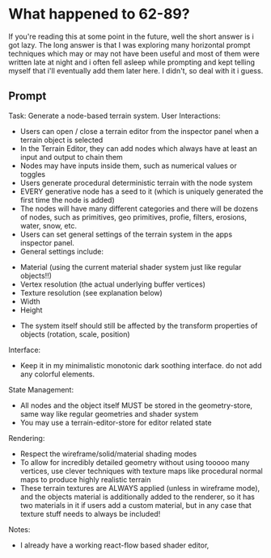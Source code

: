 # What happened to 62-89?
If you're reading this at some point in the future, well the short answer is i got lazy. The long answer is that I was exploring many horizontal prompt techniques which may or may not have been useful and most of them were written late at night and i often fell asleep while prompting and kept telling myself that i'll eventually add them later here.
I didn't, so deal with it i guess.

## Prompt

Task: Generate a node-based terrain system.
User Interactions:
 - Users can open / close a terrain editor from the inspector panel when a terrain object is selected
 - In the Terrain Editor, they can add nodes which always have at least an input and output to chain them
 - Nodes may have inputs inside them, such as numerical values or toggles
 - Users generate procedural deterministic terrain with the node system
 - EVERY generative node has a seed to it (which is uniquely generated the first time the node is added)
 - The nodes will have many different categories and there will be dozens of nodes, such as primitives, geo primitives, profie, filters, erosions, water, snow, etc.
 - Users can set general settings of the terrain system in the apps inspector panel.
 - General settings include:
  * Material (using the current material shader system just like regular objects!!)
  * Vertex resolution (the actual underlying buffer vertices)
  * Texture resolution (see explanation below)
  * Width
  * Height
 - The system itself should still be affected by the transform properties of objects (rotation, scale, position)

 Interface:
  - Keep it in my minimalistic monotonic dark soothing interface. do not add any colorful elements.

State Management:
 - All nodes and the object itself MUST be stored in the geometry-store, same way like regular geometries and shader system
 - You may use a terrain-editor-store for editor related state

Rendering:
 - Respect the wireframe/solid/material shading modes
 - To allow for incredibly detailed geometry without using tooooo many vertices, use clever techniques with texture maps like procedural normal maps to produce highly realistic terrain
 - These terrain textures are ALWAYS applied (unless in wireframe mode), and the objects material is additionally added to the renderer, so it has two materials in it if users add a custom material, but in any case that texture stuff needs to always be included!

Notes:
 - I already have a working react-flow based shader editor, 
